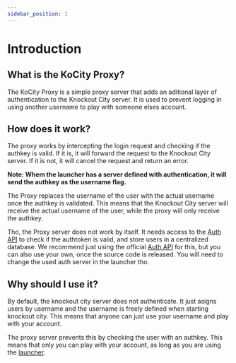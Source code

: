 ```yaml
---
sidebar_position: 1
---
```


# Introduction

## What is the KoCity Proxy?

The KoCity Proxy is a simple proxy server that adds an aditional layer of authentication to the Knockout City server. It is used to prevent logging in using another username to play with someone elses account. 

## How does it work?

The proxy works by intercepting the login request and checking if the authkey is valid. If it is, it will forward the request to the Knockout City server. If it is not, it will cancel the request and return an error. 

**Note: Whem the launcher has a server defined with authentication, it will send the authkey as the username flag.**

The Proxy replaces the username of the user with the actual username once the authkey is validated. This means that the Knockout City server will receive the actual username of the user, while the proxy will only receive the authkey.

Tho, the Proxy server does not work by itself. It needs access to the [Auth API](/docs/category/api-docs) to check if the authtoken is valid, and store users in a centralized database. We recommend just using the official [Auth API](/docs/category/api-docs) for this, but you can also use your own, once the source code is released. You will need to change the used auth server in the launcher tho.

## Why should I use it?

By default, the knockout city server does not authenticate. It just asigns users by username and the username is freely defined when starting knockout city. This means that anyone can just use your username and play with your account. 

The proxy server prevents this by checking the user with an authkey. This means that only you can play with your account, as long as you are using the [launcher](https://github.com/Ipmake/kocitylauncher).
